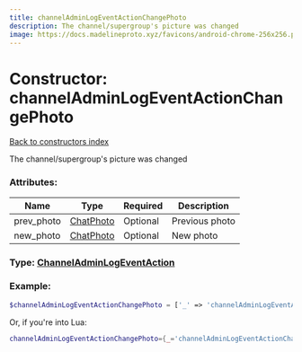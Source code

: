```yaml
---
title: channelAdminLogEventActionChangePhoto
description: The channel/supergroup's picture was changed
image: https://docs.madelineproto.xyz/favicons/android-chrome-256x256.png
---
```

# Constructor: channelAdminLogEventActionChangePhoto  
[Back to constructors index](index.md)



The channel/supergroup's picture was changed

### Attributes:

| Name     |    Type       | Required | Description |
|----------|---------------|----------|-------------|
|prev\_photo|[ChatPhoto](../types/ChatPhoto.md) | Optional|Previous photo|
|new\_photo|[ChatPhoto](../types/ChatPhoto.md) | Optional|New photo|



### Type: [ChannelAdminLogEventAction](../types/ChannelAdminLogEventAction.md)


### Example:

```php
$channelAdminLogEventActionChangePhoto = ['_' => 'channelAdminLogEventActionChangePhoto', 'prev_photo' => ChatPhoto, 'new_photo' => ChatPhoto];
```  


Or, if you're into Lua:

```lua
channelAdminLogEventActionChangePhoto={_='channelAdminLogEventActionChangePhoto', prev_photo=ChatPhoto, new_photo=ChatPhoto}

```


